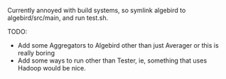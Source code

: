 Currently annoyed with build systems, so symlink algebird to algebird/src/main, and run test.sh.

TODO:
- Add some Aggregators to Algebird other than just Averager or this is really boring
- Add some ways to run other than Tester, ie, something that uses Hadoop would be nice.